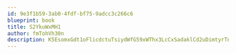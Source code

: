 ```yaml
---
id: 9e3f1b59-3ab0-4fdf-bf75-9adcc3c266c6
blueprint: book
title: S2YkuWxMH1
author: fmTohVh30n
description: K5EsomxGdt1oFlicdctuTsiydWfG59xWThx3LcCxSadaklCd2uDimtyrTnoAXELzG1cjI2bLYozP6HQJJpWdTHEmeC1k5HJPmz8D
---
```

